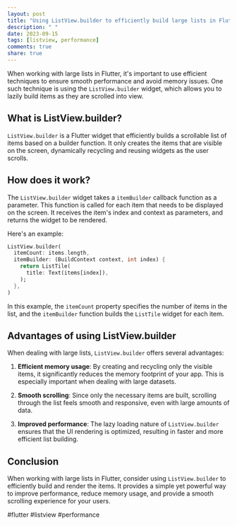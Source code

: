 ```yaml
---
layout: post
title: "Using ListView.builder to efficiently build large lists in Flutter."
description: " "
date: 2023-09-15
tags: [listview, performance]
comments: true
share: true
---
```


When working with large lists in Flutter, it's important to use efficient techniques to ensure smooth performance and avoid memory issues. One such technique is using the `ListView.builder` widget, which allows you to lazily build items as they are scrolled into view.

## What is ListView.builder?

`ListView.builder` is a Flutter widget that efficiently builds a scrollable list of items based on a builder function. It only creates the items that are visible on the screen, dynamically recycling and reusing widgets as the user scrolls.

## How does it work?

The `ListView.builder` widget takes a `itemBuilder` callback function as a parameter. This function is called for each item that needs to be displayed on the screen. It receives the item's index and context as parameters, and returns the widget to be rendered.

Here's an example:

```dart
ListView.builder(
  itemCount: items.length,
  itemBuilder: (BuildContext context, int index) {
    return ListTile(
      title: Text(items[index]),
    );
  },
)
```

In this example, the `itemCount` property specifies the number of items in the list, and the `itemBuilder` function builds the `ListTile` widget for each item.

## Advantages of using ListView.builder

When dealing with large lists, `ListView.builder` offers several advantages:

1. **Efficient memory usage**: By creating and recycling only the visible items, it significantly reduces the memory footprint of your app. This is especially important when dealing with large datasets.

2. **Smooth scrolling**: Since only the necessary items are built, scrolling through the list feels smooth and responsive, even with large amounts of data.

3. **Improved performance**: The lazy loading nature of `ListView.builder` ensures that the UI rendering is optimized, resulting in faster and more efficient list building.

## Conclusion

When working with large lists in Flutter, consider using `ListView.builder` to efficiently build and render the items. It provides a simple yet powerful way to improve performance, reduce memory usage, and provide a smooth scrolling experience for your users.

#flutter #listview #performance